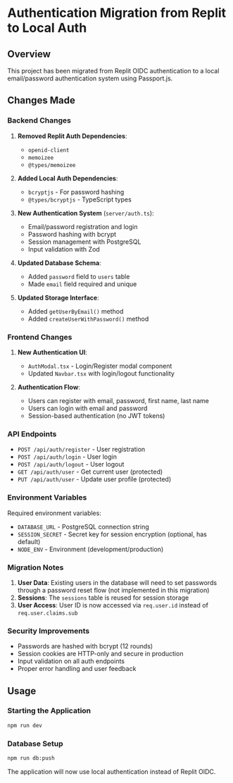 # Authentication Migration from Replit to Local Auth

## Overview
This project has been migrated from Replit OIDC authentication to a local email/password authentication system using Passport.js.

## Changes Made

### Backend Changes
1. **Removed Replit Auth Dependencies**:
   - `openid-client`
   - `memoizee`
   - `@types/memoizee`

2. **Added Local Auth Dependencies**:
   - `bcryptjs` - For password hashing
   - `@types/bcryptjs` - TypeScript types

3. **New Authentication System** (`server/auth.ts`):
   - Email/password registration and login
   - Password hashing with bcrypt
   - Session management with PostgreSQL
   - Input validation with Zod

4. **Updated Database Schema**:
   - Added `password` field to `users` table
   - Made `email` field required and unique

5. **Updated Storage Interface**:
   - Added `getUserByEmail()` method
   - Added `createUserWithPassword()` method

### Frontend Changes
1. **New Authentication UI**:
   - `AuthModal.tsx` - Login/Register modal component
   - Updated `Navbar.tsx` with login/logout functionality

2. **Authentication Flow**:
   - Users can register with email, password, first name, last name
   - Users can login with email and password
   - Session-based authentication (no JWT tokens)

### API Endpoints
- `POST /api/auth/register` - User registration
- `POST /api/auth/login` - User login
- `POST /api/auth/logout` - User logout
- `GET /api/auth/user` - Get current user (protected)
- `PUT /api/auth/user` - Update user profile (protected)

### Environment Variables
Required environment variables:
- `DATABASE_URL` - PostgreSQL connection string
- `SESSION_SECRET` - Secret key for session encryption (optional, has default)
- `NODE_ENV` - Environment (development/production)

### Migration Notes
1. **User Data**: Existing users in the database will need to set passwords through a password reset flow (not implemented in this migration)
2. **Sessions**: The `sessions` table is reused for session storage
3. **User Access**: User ID is now accessed via `req.user.id` instead of `req.user.claims.sub`

### Security Improvements
- Passwords are hashed with bcrypt (12 rounds)
- Session cookies are HTTP-only and secure in production
- Input validation on all auth endpoints
- Proper error handling and user feedback

## Usage

### Starting the Application
```bash
npm run dev
```

### Database Setup
```bash
npm run db:push
```

The application will now use local authentication instead of Replit OIDC.
